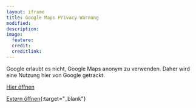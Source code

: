 ```yaml
---
layout: iframe
title: Google Maps Privacy Warnung
modified:
description:
image:
  feature:
  credit:
  creditlink:
---
```


Google erlaubt es nicht, Google Maps anonym zu verwenden. Daher wird eine Nutzung hier von Google getrackt.

[Hier öffnen](https://www.google.com/maps/embed/v1/place?key=AIzaSyBOw9hC5ZjDven340KYdo38-c4e7yb4bR4&q=places_id:ChIJ43HCqF9OqEcRrIXUNqEA7pg)

[Extern öffnen](https://goo.gl/maps/eSe22GDAfzJ2){:target="_blank"}
